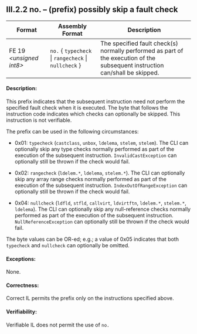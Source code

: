 ## III.2.2 no. – (prefix) possibly skip a fault check

 Format | Assembly Format | Description
 ---- | ---- | ----
 FE 19 _\<unsigned int8\>_ | `no.` \{ `typecheck` \| `rangecheck` \| `nullcheck` \} | The specified fault check(s) normally performed as part of the execution of the subsequent instruction can/shall be skipped.

#### Description:

This prefix indicates that the subsequent instruction need not perform the specified fault check when it is executed.  The byte that follows the instruction code indicates which checks can optionally be skipped. This instruction is not verifiable.

The prefix can be used in the following circumstances:

 * 0x01: `typecheck` (`castclass`, `unbox`, `ldelema`, `stelem`, `stelem`). The CLI can optionally skip any type checks normally performed as part of the execution of the subsequent instruction. `InvalidCastException` can optionally still be thrown if the check would fail.

 * 0x02: `rangecheck` (`ldelem.*`, `ldelema`, `stelem.*`). The CLI can optionally skip any array range checks normally performed as part of the execution of the subsequent instruction. `IndexOutOfRangeException` can optionally still be thrown if the check would fail.
 
  * 0x04: `nullcheck` (`ldfld`, `stfld`, `callvirt`, `ldvirtftn`, `ldelem.*`, `stelem.*`, `ldelema`). The CLI can optionally skip any null-reference checks normally performed as part of the execution of the subsequent instruction. `NullReferenceException` can optionally still be thrown if the check would fail.

The byte values can be OR-ed; e.g.; a value of 0x05 indicates that both `typecheck` and `nullcheck` can optionally be omitted.

#### Exceptions:

None.

#### Correctness:

Correct IL permits the prefix only on the instructions specified above.

#### Verifiability:

Verifiable IL does not permit the use of `no.`
